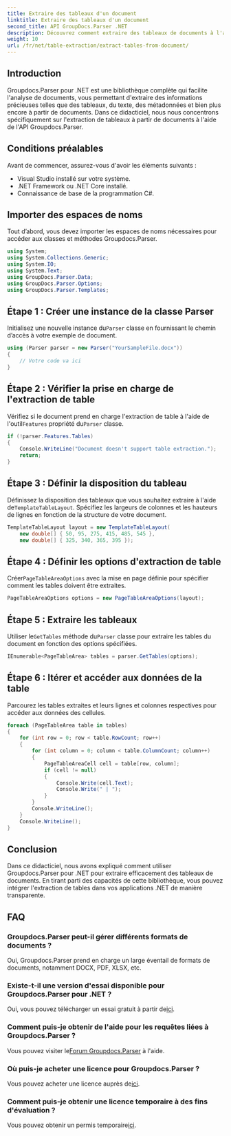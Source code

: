 ```yaml
---
title: Extraire des tableaux d'un document
linktitle: Extraire des tableaux d'un document
second_title: API GroupDocs.Parser .NET
description: Découvrez comment extraire des tableaux de documents à l'aide de Groupdocs.Parser pour .NET. Suivez-nous pour un guide détaillé sur l’intégration de cette fonctionnalité.
weight: 10
url: /fr/net/table-extraction/extract-tables-from-document/
---
```

## Introduction
Groupdocs.Parser pour .NET est une bibliothèque complète qui facilite l'analyse de documents, vous permettant d'extraire des informations précieuses telles que des tableaux, du texte, des métadonnées et bien plus encore à partir de documents. Dans ce didacticiel, nous nous concentrons spécifiquement sur l'extraction de tableaux à partir de documents à l'aide de l'API Groupdocs.Parser.
## Conditions préalables
Avant de commencer, assurez-vous d'avoir les éléments suivants :
- Visual Studio installé sur votre système.
- .NET Framework ou .NET Core installé.
- Connaissance de base de la programmation C#.

## Importer des espaces de noms
Tout d’abord, vous devez importer les espaces de noms nécessaires pour accéder aux classes et méthodes Groupdocs.Parser.
```csharp
using System;
using System.Collections.Generic;
using System.IO;
using System.Text;
using GroupDocs.Parser.Data;
using GroupDocs.Parser.Options;
using GroupDocs.Parser.Templates;
```
## Étape 1 : Créer une instance de la classe Parser
 Initialisez une nouvelle instance du`Parser` classe en fournissant le chemin d’accès à votre exemple de document.
```csharp
using (Parser parser = new Parser("YourSampleFile.docx"))
{
    // Votre code va ici
}
```
## Étape 2 : Vérifier la prise en charge de l'extraction de table
 Vérifiez si le document prend en charge l'extraction de table à l'aide de l'outil`Features` propriété du`Parser` classe.
```csharp
if (!parser.Features.Tables)
{
    Console.WriteLine("Document doesn't support table extraction.");
    return;
}
```
## Étape 3 : Définir la disposition du tableau
Définissez la disposition des tableaux que vous souhaitez extraire à l'aide de`TemplateTableLayout`. Spécifiez les largeurs de colonnes et les hauteurs de lignes en fonction de la structure de votre document.
```csharp
TemplateTableLayout layout = new TemplateTableLayout(
    new double[] { 50, 95, 275, 415, 485, 545 },
    new double[] { 325, 340, 365, 395 });
```
## Étape 4 : Définir les options d'extraction de table
 Créer`PageTableAreaOptions` avec la mise en page définie pour spécifier comment les tables doivent être extraites.
```csharp
PageTableAreaOptions options = new PageTableAreaOptions(layout);
```
## Étape 5 : Extraire les tableaux
 Utiliser le`GetTables` méthode du`Parser` classe pour extraire les tables du document en fonction des options spécifiées.
```csharp
IEnumerable<PageTableArea> tables = parser.GetTables(options);
```
## Étape 6 : Itérer et accéder aux données de la table
Parcourez les tables extraites et leurs lignes et colonnes respectives pour accéder aux données des cellules.
```csharp
foreach (PageTableArea table in tables)
{
    for (int row = 0; row < table.RowCount; row++)
    {
        for (int column = 0; column < table.ColumnCount; column++)
        {
            PageTableAreaCell cell = table[row, column];
            if (cell != null)
            {
                Console.Write(cell.Text);
                Console.Write(" | ");
            }
        }
        Console.WriteLine();
    }
    Console.WriteLine();
}
```
## Conclusion
Dans ce didacticiel, nous avons expliqué comment utiliser Groupdocs.Parser pour .NET pour extraire efficacement des tableaux de documents. En tirant parti des capacités de cette bibliothèque, vous pouvez intégrer l'extraction de tables dans vos applications .NET de manière transparente.

## FAQ
### Groupdocs.Parser peut-il gérer différents formats de documents ?
Oui, Groupdocs.Parser prend en charge un large éventail de formats de documents, notamment DOCX, PDF, XLSX, etc.
### Existe-t-il une version d'essai disponible pour Groupdocs.Parser pour .NET ?
 Oui, vous pouvez télécharger un essai gratuit à partir de[ici](https://releases.groupdocs.com/).
### Comment puis-je obtenir de l'aide pour les requêtes liées à Groupdocs.Parser ?
 Vous pouvez visiter le[Forum Groupdocs.Parser](https://forum.groupdocs.com/c/parser/17) à l'aide.
### Où puis-je acheter une licence pour Groupdocs.Parser ?
 Vous pouvez acheter une licence auprès de[ici](https://purchase.groupdocs.com/buy).
### Comment puis-je obtenir une licence temporaire à des fins d'évaluation ?
 Vous pouvez obtenir un permis temporaire[ici](https://purchase.groupdocs.com/temporary-license/).